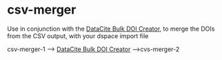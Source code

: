 # csv-merger 
Use in conjunction with the [DataCite Bulk DOI Creator](https://github.com/VIULibrary/datacite-bulk-doi-creator), to merge the DOIs from the CSV output, with your dspace import file

csv-merger-1 --> [DataCite Bulk DOI Creator](https://github.com/VIULibrary/datacite-bulk-doi-creator) -->cvs-merger-2

